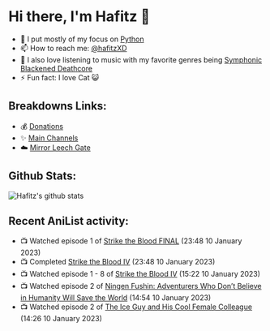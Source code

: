 # Hi there, I'm Hafitz 👋
- 🐍 I put mostly of my focus on [Python](https://python.org)
- 📫 How to reach me: [@hafitzXD](https://t.me/hafitzXD)
- 🎵 I also love listening to music with my favorite genres being [Symphonic Blackened Deathcore](https://youtu.be/qyYmS_iBcy4)
- ⚡ Fun fact: I love Cat 😺

## Breakdowns Links:
- 💰 [Donations](https://t.me/TheBreakdowns/2)
- ✨ [Main Channels](https://t.me/TheBreakdowns)
- ☁️ [Mirror Leech Gate](https://t.me/BreakdownsGate)

## Github Stats:
![Hafitz's github stats](https://github-readme-stats.vercel.app/api?username=breakdowns&show_icons=true&count_private=true&bg_color=00000000&text_color=777)

## Recent AniList activity:
<!-- ANILIST_ACTIVITY:start -->

-   📺 Watched episode 1 of [Strike the Blood FINAL](https://anilist.co/anime/136226) (23:48 10 January 2023)
-   📺 Completed [Strike the Blood IV](https://anilist.co/anime/112296) (23:48 10 January 2023)
-   📺 Watched episode 1 - 8 of [Strike the Blood IV](https://anilist.co/anime/112296) (15:22 10 January 2023)
-   📺 Watched episode 2 of [Ningen Fushin: Adventurers Who Don’t Believe in Humanity Will Save the World](https://anilist.co/anime/137909) (14:54 10 January 2023)
-   📺 Watched episode 2 of [The Ice Guy and His Cool Female Colleague](https://anilist.co/anime/151252) (14:26 10 January 2023)

<!-- ANILIST_ACTIVITY:end -->
